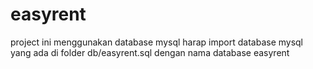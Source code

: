 # easyrent
project ini menggunakan database mysql
harap import database mysql yang ada di folder db/easyrent.sql dengan nama database easyrent
